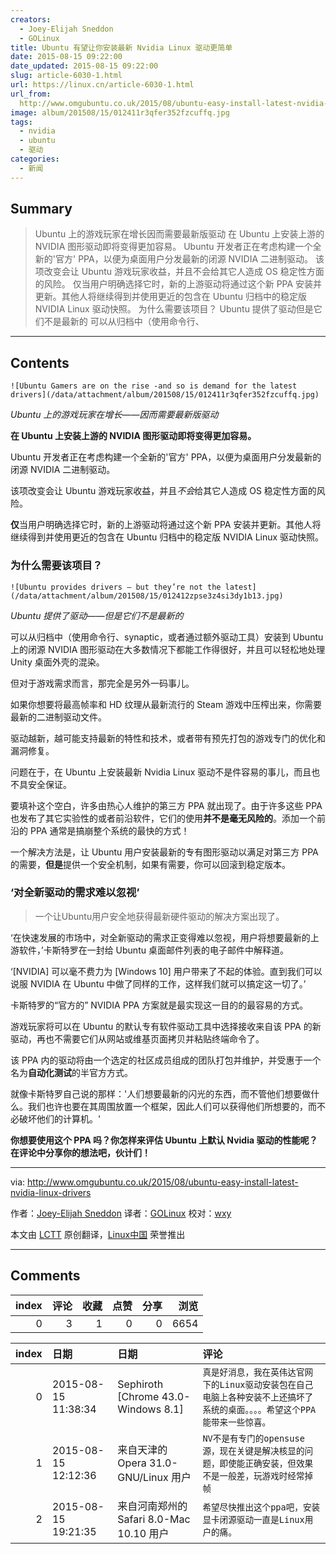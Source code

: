 ```yaml
---
creators:
  - Joey-Elijah Sneddon
  - GOLinux
title: Ubuntu 有望让你安装最新 Nvidia Linux 驱动更简单
date: 2015-08-15 09:22:00
date_updated: 2015-08-15 09:22:00
slug: article-6030-1.html
url: https://linux.cn/article-6030-1.html
url_from: 
  http://www.omgubuntu.co.uk/2015/08/ubuntu-easy-install-latest-nvidia-linux-drivers
image: album/201508/15/012411r3qfer352fzcuffq.jpg
tags:
  - nvidia
  - ubuntu
  - 驱动
categories:
  - 新闻
---
```


## Summary

> Ubuntu 上的游戏玩家在增长因而需要最新版驱动 在 Ubuntu 上安装上游的 NVIDIA 图形驱动即将变得更加容易。 Ubuntu 开发者正在考虑构建一个全新的'官方' PPA，以便为桌面用户分发最新的闭源 NVIDIA 二进制驱动。 该项改变会让 Ubuntu 游戏玩家收益，并且不会给其它人造成 OS 稳定性方面的风险。 仅当用户明确选择它时，新的上游驱动将通过这个新 PPA 安装并更新。其他人将继续得到并使用更近的包含在 Ubuntu 归档中的稳定版 NVIDIA Linux 驱动快照。 为什么需要该项目？  Ubuntu 提供了驱动但是它们不是最新的 可以从归档中（使用命令行、

***

<!-- more -->

## Contents

`![Ubuntu Gamers are on the rise -and so is demand for the latest drivers](/data/attachment/album/201508/15/012411r3qfer352fzcuffq.jpg)`

*Ubuntu 上的游戏玩家在增长——因而需要最新版驱动*

**在 Ubuntu 上安装上游的 NVIDIA 图形驱动即将变得更加容易。**

Ubuntu 开发者正在考虑构建一个全新的'官方' PPA，以便为桌面用户分发最新的闭源 NVIDIA 二进制驱动。

该项改变会让 Ubuntu 游戏玩家收益，并且*不会*给其它人造成 OS 稳定性方面的风险。

**仅**当用户明确选择它时，新的上游驱动将通过这个新 PPA 安装并更新。其他人将继续得到并使用更近的包含在 Ubuntu 归档中的稳定版 NVIDIA Linux 驱动快照。

### 为什么需要该项目？

`![Ubuntu provides drivers – but they’re not the latest](/data/attachment/album/201508/15/012412zpse3z4si3dy1b13.jpg)`

*Ubuntu 提供了驱动——但是它们不是最新的*

可以从归档中（使用命令行、synaptic，或者通过额外驱动工具）安装到 Ubuntu 上的闭源 NVIDIA 图形驱动在大多数情况下都能工作得很好，并且可以轻松地处理 Unity 桌面外壳的混染。

但对于游戏需求而言，那完全是另外一码事儿。

如果你想要将最高帧率和 HD 纹理从最新流行的 Steam 游戏中压榨出来，你需要最新的二进制驱动文件。

驱动越新，越可能支持最新的特性和技术，或者带有预先打包的游戏专门的优化和漏洞修复。

问题在于，在 Ubuntu 上安装最新 Nvidia Linux 驱动不是件容易的事儿，而且也不具安全保证。

要填补这个空白，许多由热心人维护的第三方 PPA 就出现了。由于许多这些 PPA 也发布了其它实验性的或者前沿软件，它们的使用**并不是毫无风险的**。添加一个前沿的 PPA 通常是搞崩整个系统的最快的方式！

一个解决方法是，让 Ubuntu 用户安装最新的专有图形驱动以满足对第三方 PPA 的需要，**但是**提供一个安全机制，如果有需要，你可以回滚到稳定版本。

### ‘对全新驱动的需求难以忽视’

> 
> 一个让Ubuntu用户安全地获得最新硬件驱动的解决方案出现了。
> 
> 
> 

‘在快速发展的市场中，对全新驱动的需求正变得难以忽视，用户将想要最新的上游软件，’卡斯特罗在一封给 Ubuntu 桌面邮件列表的电子邮件中解释道。

‘[NVIDIA] 可以毫不费力为 [Windows 10] 用户带来了不起的体验。直到我们可以说服 NVIDIA 在 Ubuntu 中做了同样的工作，这样我们就可以搞定这一切了。’

卡斯特罗的“官方的” NVIDIA PPA 方案就是最实现这一目的的最容易的方式。

游戏玩家将可以在 Ubuntu 的默认专有软件驱动工具中选择接收来自该 PPA 的新驱动，再也不需要它们从网站或维基页面拷贝并粘贴终端命令了。

该 PPA 内的驱动将由一个选定的社区成员组成的团队打包并维护，并受惠于一个名为**自动化测试**的半官方方式。

就像卡斯特罗自己说的那样：'人们想要最新的闪光的东西，而不管他们想要做什么。我们也许也要在其周围放置一个框架，因此人们可以获得他们所想要的，而不必破坏他们的计算机。'

**你想要使用这个 PPA 吗？你怎样来评估 Ubuntu 上默认 Nvidia 驱动的性能呢？在评论中分享你的想法吧，伙计们！**

---

via: <http://www.omgubuntu.co.uk/2015/08/ubuntu-easy-install-latest-nvidia-linux-drivers>

作者：[Joey-Elijah Sneddon](https://plus.google.com/117485690627814051450/?rel=author) 译者：[GOLinux](https://github.com/GOLinux) 校对：[wxy](https://github.com/wxy)

本文由 [LCTT](https://github.com/LCTT/TranslateProject) 原创翻译，[Linux中国](https://linux.cn/) 荣誉推出

***

## Comments


|   index |   评论 |   收藏 |   点赞 |   分享 |   浏览 |
|--------:|-------:|-------:|-------:|-------:|-------:|
|       0 |      3 |      1 |      0 |      0 |   6654 |

|   index | 日期                | 日期                                     | 评论                                                                                                                         |
|--------:|:--------------------|:-----------------------------------------|:-----------------------------------------------------------------------------------------------------------------------------|
|       0 | 2015-08-15 11:38:34 | Sephiroth [Chrome 43.0-Windows 8.1]      | `真是好消息，我在英伟达官网下的Linux驱动安装包在自己电脑上各种安装不上还搞坏了系统的桌面。。。。希望这个PPA能带来一些惊喜。` |
|       1 | 2015-08-15 12:12:36 | 来自天津的 Opera 31.0-GNU/Linux 用户     | `NV不是有专门的opensuse源，现在关键是解决核显的问题，即使能正确安装，但效果不是一般差，玩游戏时经常掉帧`                     |
|       2 | 2015-08-15 19:21:35 | 来自河南郑州的 Safari 8.0-Mac 10.10 用户 | `希望尽快推出这个ppa吧，安装显卡闭源驱动一直是Linux用户的痛。`                                                               |
